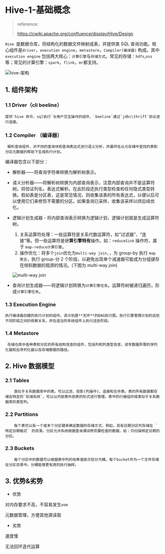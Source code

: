 # Hive-1-基础概念

> reference:
>
> https://cwiki.apache.org/confluence/display/Hive/Design

   `Hive `是数据仓库，将结构化的数据文件映射成表，并提供类 SQL 查询功能。核心组件是`driver`，`execution engine`，`metastore`，`Compiler(编译器)` 构成。其中`execution engine` 包括两大核心：`计算引擎`与`存储方式`。常见的存储：`hdfs`,`oss`等；常见的计算引擎：`spark`，`flink`，`mr`都支持。


![hive-架构](https://github.com/Whojohn/learn/blob/master/docs/hive/pic/hive_architecture.png?raw=true)


## 1. 组件架构

### 1.1 Driver（cli beeline）

	提供`hive 命令、sql执行`与用户交互操作的组件，`beeline`通过`jdbc\thrift`协议进行连接。

### 1.2 Compiler （编译器）

     解析查询组件，对不同的查询块和查询表达式进行语义分析，并最终在从元存储中查找的表和分区元数据的帮助下生成执行计划。

编译器包含以下部分：

- 解析器——将查询字符串转换为解析树表示。

- 语义分析器——将解析树转换为内部查询表示，注意内部查询并不是运算符树。将验证列名，表达式解析。在此阶段还执行类型检查和任何隐式类型转换。假如表是分区表，这是常见情况，则收集该表的所有表达式，以便以后可以使用它们来修剪不需要的分区。如果查询已采样，收集该采样以供后续优化。

- 逻辑计划生成器 - 将内部查询表示转换为逻辑计划，逻辑计划就是生成运算符树。

  1. 关系运算符处理：一些运算符是关系代数运算符，如“过滤器”、“连接”等。但一些运算符是**计算引擎特有**操作。如：`reduceSink` 操作符，属于 `map-reduce计算引擎`。
  2. 操作优化：将多个`join`优化为`multi-way join,`，为 group-by 执行 `map 聚合`，执行 group-分 2 个阶段，以避免出现单个减速器可能成为分组键存在倾斜数据的瓶颈的情况。(下图为 multi-way join)

  ![multi-way join](https://pic4.zhimg.com/80/v2-2392c9bc96e057562c5fa05e7856e8c7_720w.jpg)

- 查询计划生成器——将逻辑计划转换为`计算引擎任务`。运算符树被递归遍历，形成`计算引擎任务`。

### 1.3 Execution Engine

	执行编译器创建的执行计划的组件。该计划是**无环**的DAG执行图。执行引擎管理计划的这些不同阶段之间的依赖关系，并在适当的系统组件上执行这些阶段。

### 1.4 Metastore 

     存储仓库中各种表和分区的所有结构信息的组件，包括列和列类型信息，读写数据所需的序列化器和反序列化器以及存储数据的路径。

## 2. Hive 数据模型

### 2.1 Tables

		类似于关系数据库中的表。可以过滤、投影(列操作)、连接和合并表。表的所有数据都存储在特定的`存储系统`，可以以内部表外部表的形式进行管理。表中的行被组织成类似于关系数据库的类型列。

### 2.2 Partitions

		每个表可以有一个或多个分区键来确定数据的存储方式，例如，具有日期分区列存储在 `特定日期格式` 的目录。分区允许系统根据查询谓词修剪要检查的数据，如：只扫描特定日期的分区。

### 2.3 Buckets

        每个分区中的数据可以根据表中列的哈希值依次划分为桶。每个bucket作为一个文件存储在分区目录中。分桶能够更有效的执行抽样。

## 3. 优势&劣势 

- 优势

对内存要求不高，不容易发生`oom`

元数据管理，方便其他源读取

- 劣势 

速度慢

无法回环迭代运算

 
